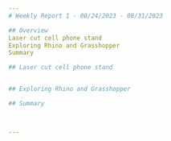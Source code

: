 ```yaml
---
# Weekly Report 1 - 08/24/2023 - 08/31/2023

## Overview
Laser cut cell phone stand
Exploring Rhino and Grasshopper
Summary

## Laser cut cell phone stand


## Exploring Rhino and Grasshopper

## Summary



---
```

